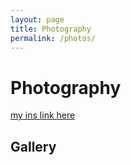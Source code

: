 ```yaml
---
layout: page
title: Photography
permalink: /photos/
---
```


# Photography

[my ins link here](https://www.instagram.com/tao_forever0202?igsh=NTc4MTIwNjQ2YQ==)




## Gallery

